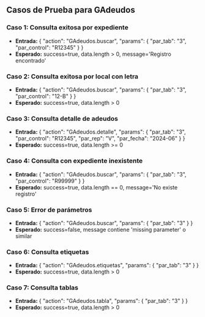## Casos de Prueba para GAdeudos

### Caso 1: Consulta exitosa por expediente
- **Entrada:** { "action": "GAdeudos.buscar", "params": { "par_tab": "3", "par_control": "R12345" } }
- **Esperado:** success=true, data.length > 0, message='Registro encontrado'

### Caso 2: Consulta exitosa por local con letra
- **Entrada:** { "action": "GAdeudos.buscar", "params": { "par_tab": "3", "par_control": "12-B" } }
- **Esperado:** success=true, data.length > 0

### Caso 3: Consulta detalle de adeudos
- **Entrada:** { "action": "GAdeudos.detalle", "params": { "par_tab": "3", "par_control": "R12345", "par_rep": "V", "par_fecha": "2024-06" } }
- **Esperado:** success=true, data.length >= 0

### Caso 4: Consulta con expediente inexistente
- **Entrada:** { "action": "GAdeudos.buscar", "params": { "par_tab": "3", "par_control": "R99999" } }
- **Esperado:** success=true, data.length == 0, message='No existe registro'

### Caso 5: Error de parámetros
- **Entrada:** { "action": "GAdeudos.buscar", "params": { "par_tab": "3" } }
- **Esperado:** success=false, message contiene 'missing parameter' o similar

### Caso 6: Consulta etiquetas
- **Entrada:** { "action": "GAdeudos.etiquetas", "params": { "par_tab": "3" } }
- **Esperado:** success=true, data.length > 0

### Caso 7: Consulta tablas
- **Entrada:** { "action": "GAdeudos.tabla", "params": { "par_tab": "3" } }
- **Esperado:** success=true, data.length > 0
